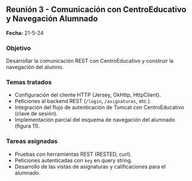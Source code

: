 ## Reunión 3 - Comunicación con CentroEducativo y Navegación Alumnado

**Fecha:** 21-5-24

### Objetivo

Desarrollar la comunicación REST con CentroEducativo y construir la navegación del alumno.

### Temas tratados

* Configuración del cliente HTTP (Jersey, OkHttp, HttpClient).
* Peticiones al backend REST (`/login`, `/asignaturas`, etc.).
* Integración del flujo de autenticación de Tomcat con CentroEducativo (clave de sesión).
* Implementación parcial del esquema de navegación del alumnado (figura 11).

### Tareas asignadas

* Pruebas con herramientas REST (RESTED, curl).
* Peticiones autenticadas con `key` en query string.
* Desarrollo de las vistas de asignaturas y calificaciones para el alumnado.